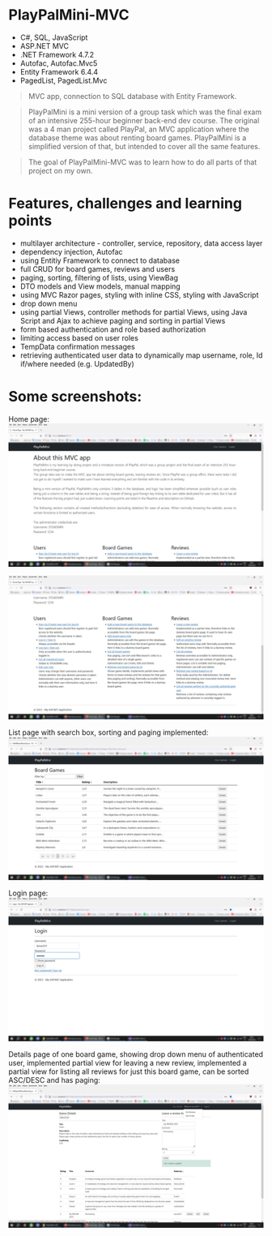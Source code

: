 # PlayPalMini-MVC
- C#, SQL, JavaScript
- ASP.NET MVC
- .NET Framework 4.7.2
- Autofac, Autofac.Mvc5
- Entity Framework 6.4.4
- PagedList, PagedList.Mvc

> MVC app, connection to SQL database with Entity Framework.

> PlayPalMini is a mini version of a group task which was the final exam of an intensive 255-hour beginner back-end dev course. The original was a 4 man project called PlayPal, an MVC application where the database theme was about renting board games. PlayPalMini is a simplified version of that, but intended to cover all the same features.

> The goal of PlayPalMini-MVC was to learn how to do all parts of that project on my own.

# Features, challenges and learning points
- multilayer architecture - controller, service, repository, data access layer
- dependency injection, Autofac
- using Entitiy Framework to connect to database
- full CRUD for board games, reviews and users
- paging, sorting, filtering of lists, using ViewBag
- DTO models and View models, manual mapping
- using MVC Razor pages, styling with inline CSS, styling with JavaScript
- drop down menu
- using partial Views, controller methods for partial Views, using Java Script and Ajax to achieve paging and sorting in partial Views
- form based authentication and role based authorization
- limiting access based on user roles
- TempData confirmation messages
- retrieving authenticated user data to dynamically map username, role, Id if/where needed (e.g. UpdatedBy)

# Some screenshots:
Home page:
![screenshot](https://github.com/kovac031/PlayPalMini-MVC/blob/main/home-page-1.jpg)

![screenshot](https://github.com/kovac031/PlayPalMini-MVC/blob/main/home-page-2.jpg)

List page with search box, sorting and paging implemented:
![screenshot](https://github.com/kovac031/PlayPalMini-MVC/blob/main/list-page.jpg)

Login page:
![screenshot](https://github.com/kovac031/PlayPalMini-MVC/blob/main/login-page.jpg)

Details page of one board game, showing drop down menu of authenticated user, implemented partial view for leaving a new review, implemented a partial view for listing all reviews for just this board game, can be sorted ASC/DESC and has paging:
![screenshot](https://github.com/kovac031/PlayPalMini-MVC/blob/main/details-page.jpg)
